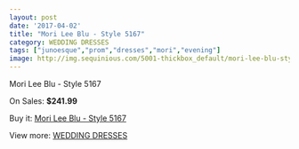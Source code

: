 ```yaml
---
layout: post
date: '2017-04-02'
title: "Mori Lee Blu - Style 5167"
category: WEDDING DRESSES
tags: ["junoesque","prom","dresses","mori","evening"]
image: http://img.sequinious.com/5001-thickbox_default/mori-lee-blu-style-5167.jpg
---
```

Mori Lee Blu - Style 5167

On Sales: **$241.99**
<a href="https://www.sequinious.com/wedding-dresses/2092-mori-lee-blu-style-5167.html"><amp-img layout="responsive" width="600" height="600" src="//img.sequinious.com/5001-thickbox_default/mori-lee-blu-style-5167.jpg" alt="Mori Lee Blu - Style 5167 0" /></a>
<a href="https://www.sequinious.com/wedding-dresses/2092-mori-lee-blu-style-5167.html"><amp-img layout="responsive" width="600" height="600" src="//img.sequinious.com/5003-thickbox_default/mori-lee-blu-style-5167.jpg" alt="Mori Lee Blu - Style 5167 1" /></a>
<a href="https://www.sequinious.com/wedding-dresses/2092-mori-lee-blu-style-5167.html"><amp-img layout="responsive" width="600" height="600" src="//img.sequinious.com/5002-thickbox_default/mori-lee-blu-style-5167.jpg" alt="Mori Lee Blu - Style 5167 2" /></a>

Buy it: [Mori Lee Blu - Style 5167](https://www.sequinious.com/wedding-dresses/2092-mori-lee-blu-style-5167.html "Mori Lee Blu - Style 5167")

View more: [WEDDING DRESSES](https://www.sequinious.com/2-wedding-dresses "WEDDING DRESSES")